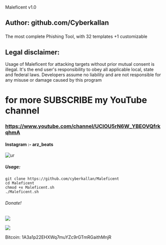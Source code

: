  Maleficent v1.0
## Author: github.com/Cyberkallan
### 
The most complete Phishing Tool, with 32 templates +1 customizable

## Legal disclaimer:
Usage of Maleficent for attacking targets without prior mutual consent is illegal. It's the end user's responsibility to obey all applicable local, state and federal laws. Developers assume no liability and are not responsible for any misuse or damage caused by this program 

# for more SUBSCRIBE my YouTube channel
### https://www.youtube.com/channel/UClOU5rN6W_YBEOVQfrkqhmA

#### Instagram :- arz_beats


![ur](https://user-images.githubusercontent.com/56509491/66862492-9e423d80-efae-11e9-8b2f-004d5381297a.png)




##### Usage:
```
git clone https://github.com/cyberkallan/Maleficent
cd Maleficent
chmod +x Maleficent.sh
./Maleficent.sh
```

###### Donate! 
![](https://image.ibb.co/i4ES3U/bc.png)

   ![](https://image.ibb.co/iniWV9/electrum_3_2_2_2018_08_30_21_49_44.png)

Bitcoin: 1A3a1p22EHXWq7muYZc9rGTmRGaithMnjR
